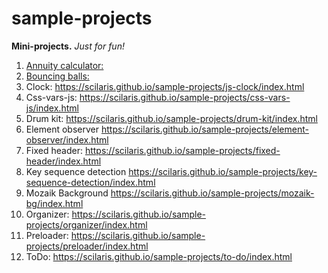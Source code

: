 # sample-projects

**Mini-projects.** _Just for fun!_

1. [Annuity calculator:](https://scilaris.github.io/sample-projects/annuity-calculator/index.html)
1. [Bouncing balls:](https://scilaris.github.io/sample-projects/bouncing-balls/index.html)
1. Clock: https://scilaris.github.io/sample-projects/js-clock/index.html
1. Css-vars-js: https://scilaris.github.io/sample-projects/css-vars-js/index.html
1. Drum kit: https://scilaris.github.io/sample-projects/drum-kit/index.html
1. Element observer https://scilaris.github.io/sample-projects/element-observer/index.html
1. Fixed header: https://scilaris.github.io/sample-projects/fixed-header/index.html
1. Key sequence detection https://scilaris.github.io/sample-projects/key-sequence-detection/index.html
1. Mozaik Background https://scilaris.github.io/sample-projects/mozaik-bg/index.html
1. Organizer: https://scilaris.github.io/sample-projects/organizer/index.html
1. Preloader: https://scilaris.github.io/sample-projects/preloader/index.html
1. ToDo: https://scilaris.github.io/sample-projects/to-do/index.html
